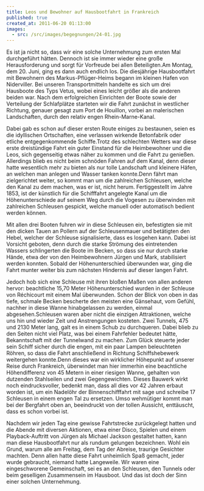 ```yaml
---
title: Leos und Bewohner auf Hausbootfahrt in Frankreich
published: true
created_at: 2011-06-20 01:13:00
images:
  - src: /src/images/begegnungen/24-01.jpg
---
```


Es ist ja nicht so, dass wir eine solche Unternehmung zum ersten Mal durchgeführt hätten. Dennoch ist sie immer wieder eine große Herausforderung und sorgt für Vorfreude bei allen Beteiligten.Am Montag, dem 20. Juni, ging es dann auch endlich los. Die diesjährige Hausbootfahrt mit Bewohnern des Markus-Pflüger-Heims begann im kleinen Hafen von Niderviller. Bei unseren Transportmitteln handelte es sich um drei Hausboote des Typs Vetus, wobei eines leicht größer als die anderen beiden war. Nach dem erfolgreichen Einrichten der Boote sowie der Verteilung der Schlafplätze starteten wir die Fahrt zunächst in westlicher Richtung, genauer gesagt zum Port de Houillon, vorbei an malerischen Landschaften, durch den relativ engen Rhein-Marne-Kanal.

Dabei gab es schon auf dieser ersten Route einiges zu bestaunen, seien es die idyllischen Ortschaften, eine verlassen wirkende Betonfabrik oder etliche entgegenkommende Schiffe.Trotz des schlechten Wetters war diese erste dreistündige Fahrt ein guter Einstand für die Heimbewohner und die Leos, sich gegenseitig etwas näher zu kommen und die Fahrt zu genießen. Allerdings blieb es nicht beim schnöden Fahren auf dem Kanal, denn dieser hatte wesentlich mehr zu bieten als nur tolle Landschaft und kleinere Häfen, an welchen man anlegen und Wasser tanken konnte.Denn fährt man zielgerichtet weiter, so kommt man um die zahlreichen Schleusen, welche den Kanal zu dem machen, was er ist, nicht herum. Fertiggestellt im Jahre 1853, ist der künstlich für die Schifffahrt angelegte Kanal um die Höhenunterschiede auf seinem Weg durch die Vogesen zu überwinden mit zahlreichen Schleusen gespickt, welche manuell oder automatisch bedient werden können.

Mit allen drei Booten fuhren wir in diese Schleusen ein, befestigten sie mit den dicken Tauen an Pollern auf der Schleusenmauer und betätigten den Hebel, welcher der Schleuse signalisierte, dass es losgehen kann. Dabei ist Vorsicht geboten, denn durch die starke Strömung des eintretenden Wassers schlingerten die Boote im Becken, so dass sie nur durch starke Hände, etwa der von den Heimbewohnern Jürgen und Mark, stabilisiert werden konnten. Sobald der Höhenunterschied überwunden war, ging die Fahrt munter weiter bis zum nächsten Hindernis auf dieser langen Fahrt.

Jedoch hob sich eine Schleuse mit ihren bloßen Maßen von allen anderen hervor: beachtliche 15,70 Meter Höhenunterschied wurden in der Schleuse von Réchicourt mit einem Mal überwunden. Schon der Blick von oben in das tiefe, schmale Becken bescherte den meisten eine Gänsehaut, vom Gefühl, nachher in diese Wanne hinabgelassen zu werden, einmal abgesehen.Schleusen waren aber nicht die einzigen Attraktionen, welche uns hin und wieder Zeit und Anstrengungen kosteten. Zwei Tunnels, 475 und 2130 Meter lang, galt es in einem Schub zu durchqueren. Dabei blieb zu den Seiten nicht viel Platz, was bei einem Fahrfehler bedeutet hätte, Bekanntschaft mit der Tunnelwand zu machen. Zum Glück steuerte jeder sein Schiff sicher durch die engen, mit ein paar Lampen beleuchteten Röhren, so dass die Fahrt anschließend in Richtung Schiffshebewerk weitergehen konnte.Denn dieses war ein wirklicher Höhepunkt auf unserer Reise durch Frankreich, überwindet man hier immerhin eine beachtliche Höhendifferenz von 45 Metern in einer riesigen Wanne, gehalten von dutzenden Stahlseilen und zwei Gegengewichten. Dieses Bauwerk wirkt noch eindrucksvoller, bedenkt man, dass all dies vor 42 Jahren erbaut worden ist, um ein Nadelöhr der Binnenschifffahrt mit sage und schreibe 17 Schleusen in einem engen Tal zu ersetzen. Umso wehmütiger kommt man bei der Bergfahrt oben an, beeindruckt von der tollen Aussicht, enttäuscht, dass es schon vorbei ist.

Nachdem wir jeden Tag eine gewisse Fahrtstrecke zurückgelegt hatten und die Abende mit diversen Aktionen, etwa einer Disco, Spielen und einem Playback-Auftritt von Jürgen als Michael Jackson gestaltet hatten, kann man diese Hausbootfahrt nur als rundum gelungen bezeichnen. Wohl ein Grund, warum alle am Freitag, dem Tag der Abreise, traurige Gesichter machten. Denn allen hatte diese Fahrt unheimlich Spaß gemacht, jeder wurde gebraucht, niemand hatte Langeweile. Wir waren eine eingeschworene Gemeinschaft, sei es an den Schleusen, den Tunnels oder beim geselligen Zusammensein im Hausboot. Und das ist doch der Sinn einer solchen Unternehmung.
